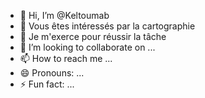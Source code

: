 - 👋 Hi, I’m @Keltoumab
- 👀 Vous êtes intéressés par la cartographie
- 🌱 Je m'exerce pour réussir la tâche
- 💞️ I’m looking to collaborate on ...
- 📫 How to reach me ...
- 😄 Pronouns: ...
- ⚡ Fun fact: ...

<!---
Keltoumab/Keltoumab is a ✨ special ✨ repository because its `README.md` (this file) appears on your GitHub profile.
You can click the Preview link to take a look at your changes.
--->
